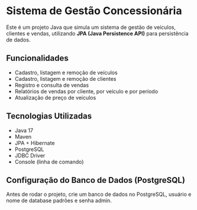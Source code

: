 # Sistema de Gestão Concessionária

Este é um projeto Java que simula um sistema de gestão de veículos, clientes e vendas, utilizando **JPA (Java Persistence API)** para persistência de dados.

## Funcionalidades

- Cadastro, listagem e remoção de veículos
- Cadastro, listagem e remoção de clientes
- Registro e consulta de vendas
- Relatórios de vendas por cliente, por veículo e por período
- Atualização de preço de veículos

## Tecnologias Utilizadas

- Java 17
- Maven
- JPA + Hibernate
- PostgreSQL
- JDBC Driver
- Console (linha de comando)

## Configuração do Banco de Dados (PostgreSQL)

Antes de rodar o projeto, crie um banco de dados no PostgreSQL, usuário e nome de database padrões e senha admin.


